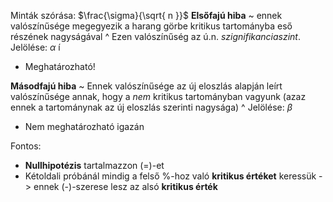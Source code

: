 Minták szórása: $\frac{\sigma}{\sqrt{ n }}$ 
**Elsőfajú hiba** ~ ennek valószínűsége megegyezik a harang görbe kritikus tartományba eső részének nagyságával
^ Ezen valószínűség az ú.n. *szignifikanciaszint*. Jelölése: $\alpha$ í
- Meghatározható!

**Másodfajú hiba** ~ Ennek valószínűsége az új eloszlás alapján leírt valószínűsége annak, hogy a *nem* kritikus tartományban vagyunk (azaz ennek a tartománynak az új eloszlás szerinti nagysága)
^ Jelölése: $\beta$ 
- Nem meghatározható igazán

Fontos:
- **Nullhipotézis** tartalmazzon (=)-et
- Kétoldali próbánál mindig a felső %-hoz való **kritikus értéket** keressük -> ennek (-)-szerese lesz az alsó **kritikus érték**
